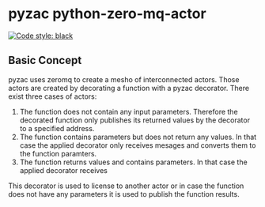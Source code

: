 # pyzac python-zero-mq-actor
[![Code style: black](https://img.shields.io/badge/code%20style-black-000000.svg)](https://github.com/ambv/black)


## Basic Concept
 pyzac uses zeromq to create a mesho of interconnected actors.
 Those actors are created by decorating a function with a pyzac decorator.
 There exist three cases of actors:
 1. The function does not contain any input parameters. Therefore the 
    decorated function only publishes its returned values by the decorator 
    to a specified address.
 2. The function contains parameters but does not return any values.
    In that case the applied decorator only receives mesages and converts them to 
    the function paramters.
 3. The function returns values and contains parameters. 
    In that case the applied decorator receives 
 
 This decorator is used to license to another actor or in case the function 
 does not have any parameters it is used to publish the function results.
 
 
  
